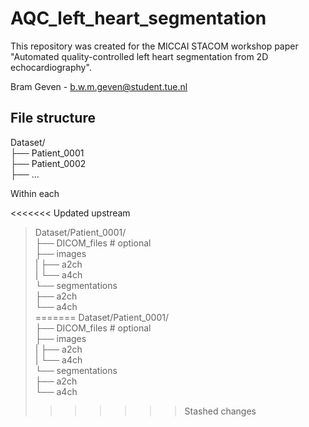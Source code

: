 # AQC_left_heart_segmentation

This repository was created for the MICCAI STACOM workshop paper "Automated quality-controlled left heart segmentation from 2D echocardiography". 

Bram Geven - b.w.m.geven@student.tue.nl


## File structure


Dataset/ <br>
├── Patient_0001 <br>
├── Patient_0002 <br>
├── ... <br>

Within each

<<<<<<< Updated upstream
>Dataset/Patient_0001/ <br>
>├── DICOM_files # optional <br>
>├── images <br>
>|   ├── a2ch <br>
>|   └── a4ch <br>
>└── segmentations <br>
>    ├── a2ch <br>
>    └── a4ch <br>
=======
Dataset/Patient_0001/ <br>
├── DICOM_files # optional <br>
├── images <br>
|   ├── a2ch <br>
|   └── a4ch <br>
└── segmentations <br>
    ├── a2ch <br>
    └── a4ch <br>
>>>>>>> Stashed changes

